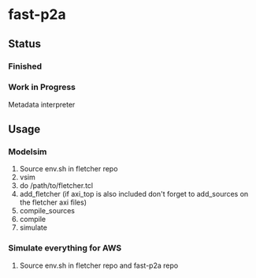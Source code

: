# fast-p2a
## Status
### Finished
### Work in Progress
Metadata interpreter

## Usage
### Modelsim
1. Source env.sh in fletcher repo
2. vsim
3. do /path/to/fletcher.tcl
4. add_fletcher (if axi_top is also included don't forget to add_sources on the fletcher axi files)
5. compile_sources
6. compile
7. simulate

### Simulate everything for AWS
1. Source env.sh in fletcher repo and fast-p2a repo
